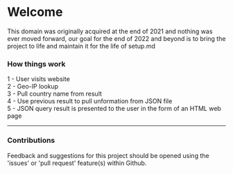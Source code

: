 # Welcome

This domain was originally acquired at the end of 2021 and nothing was ever moved forward, our goal for the end of 2022 and beyond is to bring the project to life and maintain it for the life of setup.md

### How things work

1 - User visits website  
2 - Geo-IP lookup  
3 - Pull country name from result  
4 - Use previous result to pull unformation from JSON file  
5 - JSON query result is presented to the user in the form of an HTML web page

---

### Contributions

Feedback and suggestions for this project should be opened using the 'issues' or 'pull request' feature(s) within Github. 
